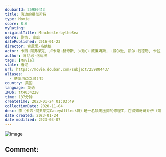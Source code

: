 ```yaml
---
doubanId: 25980443
title: 海边的曼彻斯特
type: Movie
score: 8.6
myRating: 
originalTitle: ManchesterbytheSea
genre: 剧情, 家庭
datePublished: 2016-01-23
director: 肯尼思·洛纳根
actor: 卡西·阿弗莱克, 卢卡斯·赫奇斯, 米歇尔·威廉姆斯, ·威尔逊, 凯尔·钱德勒, 卡拉·海沃德, 格瑞辰·摩尔, 泰特·多诺万, 埃里卡·麦克德莫特, 希瑟·伯恩斯, 蜜西·雅格, 斯蒂芬·亨德森, 本·汉森, 玛丽·梅伦, 安东尼·埃斯特拉, 苏珊·波尔法, 罗伯特·塞拉, 卡罗琳·皮克曼, 约什·汉密尔顿, 肖恩·菲茨吉本, 肯尼思·洛纳根, 安娜·巴瑞辛尼科夫, 利亚姆·麦克尼尔, 马修·布罗德里克, ·巴达萨罗, 威廉·博恩凯塞尔, 弗兰克·达戈斯蒂诺, 托马斯·马里亚诺, 钱睿博, 蒋静菊
author: 肯尼思·洛纳根
tags: [Movie]
state: 看过
url: https://movie.douban.com/subject/25980443/
aliases:
  - 情系海边之城(港)
country: 美国
language: 英语
IMDb: tt4034228
time: 137分钟
createTime: 2023-01-24 01:03:49
collectionDate: 2020-11-04
desc: 李（卡西·阿弗莱克CaseyAffleck饰）是一名颓废压抑的修理工，在得知哥哥乔伊（凯尔·钱德勒KyleChandler饰）去世的消息后，李回到了故乡——海边的曼彻斯特处理乔伊的后事。根...
date created: 2023-01-24
date modified: 2023-03-07
---
```


![image](p2421855655.jpg)

Comment:
---
